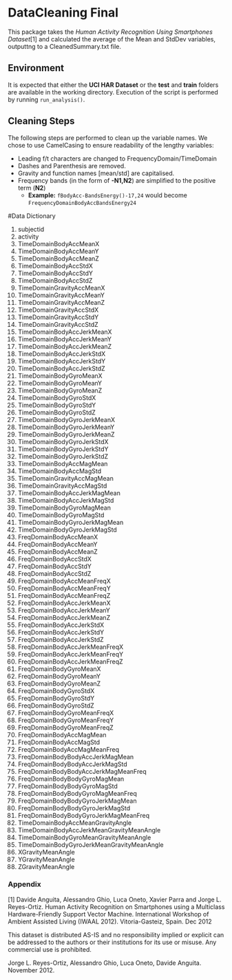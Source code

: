 # DataCleaning Final
This package takes the _Human Activity Recognition Using Smartphones Dataset_[1] and calculated the average of the Mean and StdDev variables, outputtng to a CleanedSummary.txt file.

## Environment
It is expected that either the __UCI HAR Dataset__ or the __test__ and __train__ folders are available in the working directory. Execution of the script is performed by running `run_analysis()`.

## Cleaning Steps
The following steps are performed to clean up the variable names. We chose to use CamelCasing to ensure readability of the lengthy variables:
* Leading f/t characters are changed to FrequencyDomain/TimeDomain
* Dashes and Parenthesis are removed.
* Gravity and function names [mean/std] are capitalised.
* Frequency bands (in the form of **-N1,N2**) are simplified to the positive term (**N2**)
   * **Example:** `fBodyAcc-BandsEnergy()-17,24` would become `FrequencyDomainBodyAccBandsEnergy24`

#Data Dictionary
1. subjectid
2. activity
3. TimeDomainBodyAccMeanX
4. TimeDomainBodyAccMeanY
5. TimeDomainBodyAccMeanZ
6. TimeDomainBodyAccStdX
7. TimeDomainBodyAccStdY
8. TimeDomainBodyAccStdZ
9. TimeDomainGravityAccMeanX
10. TimeDomainGravityAccMeanY
11. TimeDomainGravityAccMeanZ
12. TimeDomainGravityAccStdX
13. TimeDomainGravityAccStdY
14. TimeDomainGravityAccStdZ
15. TimeDomainBodyAccJerkMeanX
16. TimeDomainBodyAccJerkMeanY
17. TimeDomainBodyAccJerkMeanZ
18. TimeDomainBodyAccJerkStdX
19. TimeDomainBodyAccJerkStdY
20. TimeDomainBodyAccJerkStdZ
21. TimeDomainBodyGyroMeanX
22. TimeDomainBodyGyroMeanY
23. TimeDomainBodyGyroMeanZ
24. TimeDomainBodyGyroStdX
25. TimeDomainBodyGyroStdY
26. TimeDomainBodyGyroStdZ
27. TimeDomainBodyGyroJerkMeanX
28. TimeDomainBodyGyroJerkMeanY
29. TimeDomainBodyGyroJerkMeanZ
30. TimeDomainBodyGyroJerkStdX
31. TimeDomainBodyGyroJerkStdY
32. TimeDomainBodyGyroJerkStdZ
33. TimeDomainBodyAccMagMean
34. TimeDomainBodyAccMagStd
35. TimeDomainGravityAccMagMean
36. TimeDomainGravityAccMagStd
37. TimeDomainBodyAccJerkMagMean
38. TimeDomainBodyAccJerkMagStd
39. TimeDomainBodyGyroMagMean
40. TimeDomainBodyGyroMagStd
41. TimeDomainBodyGyroJerkMagMean
42. TimeDomainBodyGyroJerkMagStd
43. FreqDomainBodyAccMeanX
44. FreqDomainBodyAccMeanY
45. FreqDomainBodyAccMeanZ
46. FreqDomainBodyAccStdX
47. FreqDomainBodyAccStdY
48. FreqDomainBodyAccStdZ
49. FreqDomainBodyAccMeanFreqX
50. FreqDomainBodyAccMeanFreqY
51. FreqDomainBodyAccMeanFreqZ
52. FreqDomainBodyAccJerkMeanX
53. FreqDomainBodyAccJerkMeanY
54. FreqDomainBodyAccJerkMeanZ
55. FreqDomainBodyAccJerkStdX
56. FreqDomainBodyAccJerkStdY
57. FreqDomainBodyAccJerkStdZ
58. FreqDomainBodyAccJerkMeanFreqX
59. FreqDomainBodyAccJerkMeanFreqY
60. FreqDomainBodyAccJerkMeanFreqZ
61. FreqDomainBodyGyroMeanX
62. FreqDomainBodyGyroMeanY
63. FreqDomainBodyGyroMeanZ
64. FreqDomainBodyGyroStdX
65. FreqDomainBodyGyroStdY
66. FreqDomainBodyGyroStdZ
67. FreqDomainBodyGyroMeanFreqX
68. FreqDomainBodyGyroMeanFreqY
69. FreqDomainBodyGyroMeanFreqZ
70. FreqDomainBodyAccMagMean
71. FreqDomainBodyAccMagStd
72. FreqDomainBodyAccMagMeanFreq
73. FreqDomainBodyBodyAccJerkMagMean
74. FreqDomainBodyBodyAccJerkMagStd
75. FreqDomainBodyBodyAccJerkMagMeanFreq
76. FreqDomainBodyBodyGyroMagMean
77. FreqDomainBodyBodyGyroMagStd
78. FreqDomainBodyBodyGyroMagMeanFreq
79. FreqDomainBodyBodyGyroJerkMagMean
80. FreqDomainBodyBodyGyroJerkMagStd
81. FreqDomainBodyBodyGyroJerkMagMeanFreq
82. TimeDomainBodyAccMeanGravityAngle
83. TimeDomainBodyAccJerkMeanGravityMeanAngle
84. TimeDomainBodyGyroMeanGravityMeanAngle
85. TimeDomainBodyGyroJerkMeanGravityMeanAngle
86. XGravityMeanAngle
87. YGravityMeanAngle
88. ZGravityMeanAngle

### Appendix
[1] Davide Anguita, Alessandro Ghio, Luca Oneto, Xavier Parra and Jorge L. Reyes-Ortiz. Human Activity Recognition on Smartphones using a Multiclass Hardware-Friendly Support Vector Machine. International Workshop of Ambient Assisted Living (IWAAL 2012). Vitoria-Gasteiz, Spain. Dec 2012

This dataset is distributed AS-IS and no responsibility implied or explicit can be addressed to the authors or their institutions for its use or misuse. Any commercial use is prohibited.

Jorge L. Reyes-Ortiz, Alessandro Ghio, Luca Oneto, Davide Anguita. November 2012.